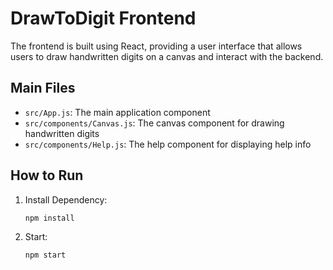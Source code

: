# DrawToDigit Frontend

The frontend is built using React, providing a user interface that allows users to draw handwritten digits on a canvas and interact with the backend.

## Main Files

- `src/App.js`: The main application component
- `src/components/Canvas.js`: The canvas component for drawing handwritten digits
- `src/components/Help.js`: The help component for displaying help info

## How to Run

1. Install Dependency:

   ```bash
   npm install

   ```

2. Start:
   ```bash
   npm start
   ```
